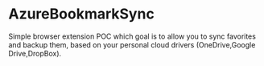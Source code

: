 # AzureBookmarkSync

Simple browser extension POC which goal is to allow you to sync favorites and backup them, based on your personal cloud drivers (OneDrive,Google Drive,DropBox).
